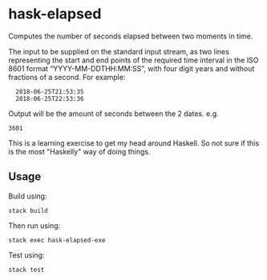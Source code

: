 # hask-elapsed

Computes the number of seconds elapsed between two moments in time.

The input to be supplied on the standard input stream, as two lines representing the start and end points of the 
required time interval in the ISO 8601 format “YYYY-MM-DDTHH:MM:SS”, with four digit years and without fractions 
of a second. For example:

      2018-06-25T21:53:35
      2018-06-25T22:53:36

Output will be the amount of seconds between the 2 dates. e.g.

    3601
    
This is a learning exercise to get my head around Haskell. So not sure if this is the most "Haskelly" way of doing things.

## Usage
Build using:

    stack build 
    
Then run using:

    stack exec hask-elapsed-exe
    
Test using:
    
    stack test
